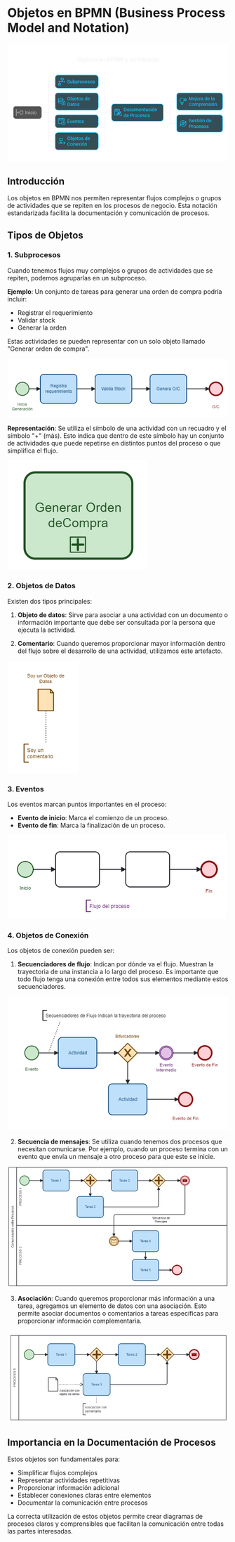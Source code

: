 
# Objetos en BPMN (Business Process Model and Notation)
![Objetos en BPMN](../images/5-objetos-bpmn.png)
## Introducción

Los objetos en BPMN nos permiten representar flujos complejos o grupos de actividades que se repiten en los procesos de negocio. Esta notación estandarizada facilita la documentación y comunicación de procesos.

## Tipos de Objetos

### 1. Subprocesos

Cuando tenemos flujos muy complejos o grupos de actividades que se repiten, podemos agruparlas en un subproceso.

**Ejemplo**: Un conjunto de tareas para generar una orden de compra podría incluir:
- Registrar el requerimiento
- Validar stock
- Generar la orden

Estas actividades se pueden representar con un solo objeto llamado "Generar orden de compra".

![Subproceso](../images/5-subproceso.png)

**Representación**: Se utiliza el símbolo de una actividad con un recuadro y el símbolo "+" (más). Esto indica que dentro de este símbolo hay un conjunto de actividades que puede repetirse en distintos puntos del proceso o que simplifica el flujo.

![Subproceso con símbolo +](../images/5-subproceso-simbolo-mas.png)

### 2. Objetos de Datos

Existen dos tipos principales:

1. **Objeto de datos**: Sirve para asociar a una actividad con un documento o información importante que debe ser consultada por la persona que ejecuta la actividad.

2. **Comentario**: Cuando queremos proporcionar mayor información dentro del flujo sobre el desarrollo de una actividad, utilizamos este artefacto.

![Objetos de datos y comentario](../images/5-objetos-datos.png)

### 3. Eventos

Los eventos marcan puntos importantes en el proceso:

- **Evento de inicio**: Marca el comienzo de un proceso.
- **Evento de fin**: Marca la finalización de un proceso.

![Eventos en BPMN](../images/5-eventos.png)

### 4. Objetos de Conexión

Los objetos de conexión pueden ser:

1. **Secuenciadores de flujo**: Indican por dónde va el flujo. Muestran la trayectoria de una instancia a lo largo del proceso. Es importante que todo flujo tenga una conexión entre todos sus elementos mediante estos secuenciadores.

![Secuencia de flujo](../images/5-4-1-secuencia-flujo.png)

2. **Secuencia de mensajes**: Se utiliza cuando tenemos dos procesos que necesitan comunicarse. Por ejemplo, cuando un proceso termina con un evento que envía un mensaje a otro proceso para que este se inicie.

![Secuencia de mensajes](../images/5-4-2-secuencia-de-mensajes.png)

3. **Asociación**: Cuando queremos proporcionar más información a una tarea, agregamos un elemento de datos con una asociación. Esto permite asociar documentos o comentarios a tareas específicas para proporcionar información complementaria.

![Asociación](../images/5-4-3-asociacion.png)

## Importancia en la Documentación de Procesos

Estos objetos son fundamentales para:
- Simplificar flujos complejos
- Representar actividades repetitivas
- Proporcionar información adicional
- Establecer conexiones claras entre elementos
- Documentar la comunicación entre procesos

La correcta utilización de estos objetos permite crear diagramas de procesos claros y comprensibles que facilitan la comunicación entre todas las partes interesadas.

